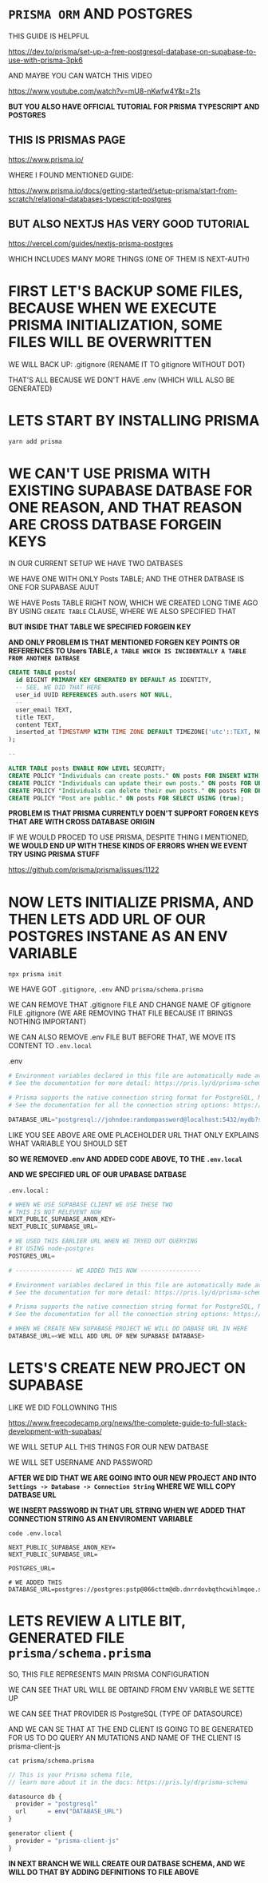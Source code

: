 # `PRISMA ORM` AND POSTGRES

THIS GUIDE IS HELPFUL

<https://dev.to/prisma/set-up-a-free-postgresql-database-on-supabase-to-use-with-prisma-3pk6>

AND MAYBE YOU CAN WATCH THIS VIDEO

<https://www.youtube.com/watch?v=mU8-nKwfw4Y&t=21s>

**BUT YOU ALSO HAVE OFFICIAL TUTORIAL FOR PRISMA TYPESCRIPT AND POSTGRES**

## THIS IS PRISMAS PAGE

<https://www.prisma.io/>

WHERE I FOUND MENTIONED GUIDE:

<https://www.prisma.io/docs/getting-started/setup-prisma/start-from-scratch/relational-databases-typescript-postgres>

## BUT ALSO NEXTJS HAS VERY GOOD TUTORIAL

<https://vercel.com/guides/nextjs-prisma-postgres>

WHICH INCLUDES MANY MORE THINGS (ONE OF THEM IS NEXT-AUTH)

# FIRST LET'S BACKUP SOME FILES, BECAUSE WHEN WE EXECUTE PRISMA INITIALIZATION, SOME FILES WILL BE OVERWRITTEN

WE WILL BACK UP: .gitignore (RENAME IT TO gitignore WITHOUT DOT)

THAT'S ALL BECAUSE WE DON'T HAVE .env (WHICH WILL ALSO BE GENERATED)

# LETS START BY INSTALLING PRISMA

```
yarn add prisma
```

# WE CAN'T USE PRISMA WITH EXISTING SUPABASE DATBASE FOR ONE REASON, AND THAT REASON ARE CROSS DATBASE FORGEIN KEYS

IN OUR CURRENT SETUP WE HAVE TWO DATBASES

WE HAVE ONE WITH ONLY Posts TABLE; AND THE OTHER DATBASE IS ONE FOR SUPABASE AUUT

WE HAVE Posts TABLE RIGHT NOW, WHICH WE CREATED LONG TIME AGO BY USING `CREATE TABLE` CLAUSE, WHERE WE ALSO SPECIFIED THAT

**BUT INSIDE THAT TABLE WE SPECIFIED FORGEIN KEY**

**AND ONLY PROBLEM IS THAT MENTIONED FORGEN KEY POINTS OR REFERENCES TO Users TABLE, `A TABLE WHICH IS INCIDENTALLY A TABLE FROM ANOTHER DATBASE`**

```sql
CREATE TABLE posts(
  id BIGINT PRIMARY KEY GENERATED BY DEFAULT AS IDENTITY,
  -- SEE, WE DID THAT HERE
  user_id UUID REFERENCES auth.users NOT NULL,
  -- 
  user_email TEXT,
  title TEXT,
  content TEXT,
  inserted_at TIMESTAMP WITH TIME ZONE DEFAULT TIMEZONE('utc'::TEXT, NOW()) NOT NULL
);

--

ALTER TABLE posts ENABLE ROW LEVEL SECURITY;
CREATE POLICY "Individuals can create posts." ON posts FOR INSERT WITH CHECK (auth.uid() = user_id);
CREATE POLICY "Individuals can update their own posts." ON posts FOR UPDATE USING (auth.uid() = user_id);
CREATE POLICY "Individuals can delete their own posts." ON posts FOR DELETE USING (auth.uid() = user_id);
CREATE POLICY "Post are public." ON posts FOR SELECT USING (true);
```

**PROBLEM IS THAT PRISMA CURRENTLY DOEN'T SUPPORT FORGEN KEYS THAT ARE WITH CROSS DATABASE ORIGIN**

IF WE WOULD PROCED TO USE PRISMA, DESPITE THING I MENTIONED, **WE WOULD END UP WITH THESE KINDS OF ERRORS WHEN WE EVENT TRY USING PRISMA STUFF**

<https://github.com/prisma/prisma/issues/1122>

# NOW LETS INITIALIZE PRISMA, AND THEN LETS ADD URL OF OUR POSTGRES INSTANE AS AN ENV VARIABLE

```
npx prisma init
```

WE HAVE GOT `.gitignore`, `.env` AND `prisma/schema.prisma`

WE CAN REMOVE THAT .gitignore FILE AND CHANGE NAME OF gitignore FILE .gitignore (WE ARE REMOVING THAT FILE BECAUSE IT BRINGS NOTHING IMPORTANT)

WE CAN ALSO REMOVE .env FILE BUT BEFORE THAT, WE MOVE ITS CONTENT TO `.env.local`

.env

```py
# Environment variables declared in this file are automatically made available to Prisma.
# See the documentation for more detail: https://pris.ly/d/prisma-schema#using-environment-variables

# Prisma supports the native connection string format for PostgreSQL, MySQL, SQLite, SQL Server (Preview) and MongoDB (Preview).
# See the documentation for all the connection string options: https://pris.ly/d/connection-strings

DATABASE_URL="postgresql://johndoe:randompassword@localhost:5432/mydb?schema=public"
```

LIKE YOU SEE ABOVE ARE OME PLACEHOLDER URL THAT ONLY EXPLAINS WHAT VARIABLE YOU SHOULD SET

**SO WE REMOVED .env AND ADDED CODE ABOVE, TO THE `.env.local`**

**AND WE SPECIFIED URL OF OUR UPABASE DATBASE**

`.env.local` :

```py
# WHEN WE USE SUPABASE CLIENT WE USE THESE TWO
# THIS IS NOT RELEVENT NOW
NEXT_PUBLIC_SUPABASE_ANON_KEY=
NEXT_PUBLIC_SUPABASE_URL=

# WE USED THIS EARLIER URL WHEN WE TRYED OUT QUERYING
# BY USING node-postgres
POSTGRES_URL=

# ---------------- WE ADDED THIS NOW -----------------

# Environment variables declared in this file are automatically made available to Prisma.
# See the documentation for more detail: https://pris.ly/d/prisma-schema#using-environment-variables

# Prisma supports the native connection string format for PostgreSQL, MySQL, SQLite, SQL Server (Preview) and MongoDB (Preview).
# See the documentation for all the connection string options: https://pris.ly/d/connection-strings

# WHEN WE CREATE NEW SUPABASE PROJECT WE WILL DD DABASE URL IN HERE
DATABASE_URL=<WE WILL ADD URL OF NEW SUPABASE DATABASE>
```

# LETS'S CREATE NEW PROJECT ON SUPABASE

LIKE WE DID FOLLOWNING THIS

<https://www.freecodecamp.org/news/the-complete-guide-to-full-stack-development-with-supabas/>

WE WILL SETUP ALL THIS THINGS FOR OUR NEW DATBASE

WE WILL SET USERNAME AND PASSWORD

**AFTER WE DID THAT WE ARE GOING INTO OUR NEW PROJECT AND INTO `Settings -> Database -> Connection String` WHERE WE WILL COPY DATBASE URL**

**WE INSERT PASSWORD IN THAT URL STRING WHEN WE ADDED THAT CONNECTION STRING AS AN ENVIROMENT VARIABLE**

```
code .env.local
```

```shell
NEXT_PUBLIC_SUPABASE_ANON_KEY=
NEXT_PUBLIC_SUPABASE_URL=

POSTGRES_URL=

# WE ADDED THIS
DATABASE_URL=postgres://postgres:pstp@866cttm@db.dnrrdovbqthcwihlmqoe.supabase.co:5432/postgres
```

# LETS REVIEW A LITLE BIT, GENERATED FILE `prisma/schema.prisma`

SO, THIS FILE REPRESENTS MAIN PRISMA CONFIGURATION

WE CAN SEE THAT URL WILL BE OBTAIND FROM ENV VARIBLE WE SETTE UP

WE CAN SEE THAT PROVIDER IS PostgreSQL (TYPE OF DATASOURCE)

AND WE CAN SE THAT AT THE END CLIENT IS GOING TO BE GENERATED FOR US TO DO QUERY AN MUTATIONS AND NAME OF THE CLIENT IS prisma-client-js

```
cat prisma/schema.prisma
```

```ts
// This is your Prisma schema file,
// learn more about it in the docs: https://pris.ly/d/prisma-schema

datasource db {
  provider = "postgresql"
  url      = env("DATABASE_URL")
}

generator client {
  provider = "prisma-client-js"
}
```

**IN NEXT BRANCH WE WILL CREATE OUR DATBASE SCHEMA, AND WE WILL DO THAT BY ADDING DEFINITIONS TO FILE ABOVE**